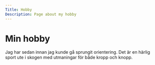 ```yaml
---
Title: Hobby
Description: Page about my hobby
---
```


Min hobby
==================

<article>
    <p>
        Jag har sedan innan jag kunde gå sprungit orientering. Det är en härlig sport ute i skogen med utmaningar för både kropp och knopp.
    </p>
</article>
